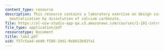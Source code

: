 ```yaml
---
content_type: resource
description: This resource contains a laboratory exercise on design curve for acid
  neutralization by dissolution of calcium carbonate.
file: https://ol-ocw-studio-app-qa.s3.amazonaws.com/courses/1-101-introduction-to-civil-and-environmental-engineering-design-i-fall-2005/f57c5aadebd0f5082dd10ebb52692fa1_lab2.pdf
file_type: application/pdf
resourcetype: Document
title: lab2.pdf
uid: f57c5aad-ebd0-f508-2dd1-0ebb52692fa1
---
```

